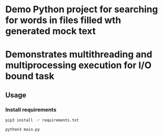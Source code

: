 # Demo Python project for searching for words in files filled wth generated mock text
# Demonstrates multithreading and multiprocessing execution for I/O bound task

## Usage

### Install requirements

```bash
pip3 install -r requirements.txt
```

```bash
python3 main.py
```

